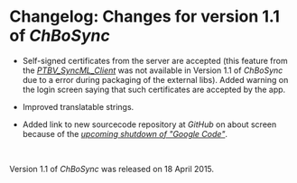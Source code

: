 # Changelog: Changes for version 1.1 of _ChBoSync_ #

  * Self-signed certificates from the server are accepted (this feature from the _[PTBV\_SyncML\_Client](PTBV_SyncML_Client.md)_ was not available in Version 1.1 of _ChBoSync_ due to a error during packaging of the external libs). Added warning on the login screen saying that such certificates are accepted by the app.

  * Improved translatable strings.

  * Added link to new sourcecode repository at _GitHub_ on about screen because of the _[upcoming shutdown of "Google Code"](http://google-opensource.blogspot.de/2015/03/farewell-to-google-code.html)_.

<br>

Version 1.1 of <i>ChBoSync</i> was released on 18 April 2015.